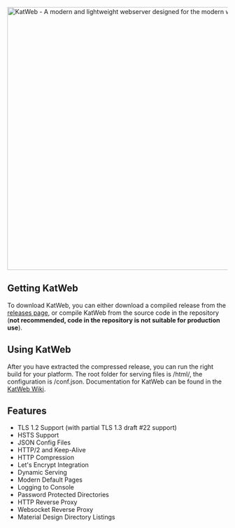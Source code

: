 <img src="https://cdn.kittyhacker101.tk/KatWeb.svg" alt="KatWeb - A modern and lightweight webserver designed for the modern web." width="600"></img> 

## Getting KatWeb
To download KatWeb, you can either download a compiled release from the [releases page](https://github.com/kittyhacker101/KatWeb/releases), or compile KatWeb from the source code in the repository (**not recommended, code in the repository is not suitable for production use**).

## Using KatWeb
After you have extracted the compressed release, you can run the right build for your platform.
The root folder for serving files is /html/, the configuration is /conf.json.
Documentation for KatWeb can be found in the [KatWeb Wiki](https://github.com/kittyhacker101/KatWeb/wiki).

## Features
- TLS 1.2 Support (with partial TLS 1.3 draft #22 support)
- HSTS Support
- JSON Config Files
- HTTP/2 and Keep-Alive
- HTTP Compression
- Let's Encrypt Integration
- Dynamic Serving
- Modern Default Pages
- Logging to Console
- Password Protected Directories
- HTTP Reverse Proxy
- Websocket Reverse Proxy
- Material Design Directory Listings
